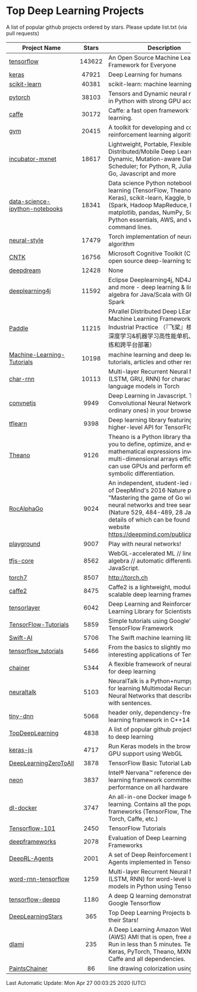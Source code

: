 # Top Deep Learning Projects
A list of popular github projects ordered by stars.
Please update list.txt (via pull requests)

|Project Name| Stars | Description |
| ---------- |:-----:| ----------- |
| [tensorflow](https://github.com/tensorflow/tensorflow) | 143622 | An Open Source Machine Learning Framework for Everyone |
| [keras](https://github.com/keras-team/keras) | 47921 | Deep Learning for humans |
| [scikit-learn](https://github.com/scikit-learn/scikit-learn) | 40381 | scikit-learn: machine learning in Python |
| [pytorch](https://github.com/pytorch/pytorch) | 38103 | Tensors and Dynamic neural networks in Python with strong GPU acceleration |
| [caffe](https://github.com/BVLC/caffe) | 30172 | Caffe: a fast open framework for deep learning. |
| [gym](https://github.com/openai/gym) | 20415 | A toolkit for developing and comparing reinforcement learning algorithms. |
| [incubator-mxnet](https://github.com/apache/incubator-mxnet) | 18617 | Lightweight, Portable, Flexible Distributed/Mobile Deep Learning with Dynamic, Mutation-aware Dataflow Dep Scheduler; for Python, R, Julia, Scala, Go, Javascript and more |
| [data-science-ipython-notebooks](https://github.com/donnemartin/data-science-ipython-notebooks) | 18341 | Data science Python notebooks: Deep learning (TensorFlow, Theano, Caffe, Keras), scikit-learn, Kaggle, big data (Spark, Hadoop MapReduce, HDFS), matplotlib, pandas, NumPy, SciPy, Python essentials, AWS, and various command lines. |
| [neural-style](https://github.com/jcjohnson/neural-style) | 17479 | Torch implementation of neural style algorithm |
| [CNTK](https://github.com/microsoft/CNTK) | 16756 | Microsoft Cognitive Toolkit (CNTK), an open source deep-learning toolkit |
| [deepdream](https://github.com/google/deepdream) | 12428 | None |
| [deeplearning4j](https://github.com/eclipse/deeplearning4j) | 11592 | Eclipse Deeplearning4j, ND4J, DataVec and more - deep learning & linear algebra for Java/Scala with GPUs + Spark |
| [Paddle](https://github.com/PaddlePaddle/Paddle) | 11215 | PArallel Distributed Deep LEarning: Machine Learning Framework from Industrial Practice （『飞桨』核心框架，深度学习&机器学习高性能单机、分布式训练和跨平台部署） |
| [Machine-Learning-Tutorials](https://github.com/ujjwalkarn/Machine-Learning-Tutorials) | 10198 | machine learning and deep learning tutorials, articles and other resources  |
| [char-rnn](https://github.com/karpathy/char-rnn) | 10113 | Multi-layer Recurrent Neural Networks (LSTM, GRU, RNN) for character-level language models in Torch |
| [convnetjs](https://github.com/karpathy/convnetjs) | 9949 | Deep Learning in Javascript. Train Convolutional Neural Networks (or ordinary ones) in your browser. |
| [tflearn](https://github.com/tflearn/tflearn) | 9398 | Deep learning library featuring a higher-level API for TensorFlow. |
| [Theano](https://github.com/Theano/Theano) | 9126 | Theano is a Python library that allows you to define, optimize, and evaluate mathematical expressions involving multi-dimensional arrays efficiently. It can use GPUs and perform efficient symbolic differentiation. |
| [RocAlphaGo](https://github.com/Rochester-NRT/RocAlphaGo) | 9024 | An independent, student-led replication of DeepMind's 2016 Nature publication, "Mastering the game of Go with deep neural networks and tree search" (Nature 529, 484-489, 28 Jan 2016), details of which can be found on their website https://deepmind.com/publications.html. |
| [playground](https://github.com/tensorflow/playground) | 9007 | Play with neural networks! |
| [tfjs-core](https://github.com/tensorflow/tfjs-core) | 8562 | WebGL-accelerated ML // linear algebra // automatic differentiation for JavaScript. |
| [torch7](https://github.com/torch/torch7) | 8507 | http://torch.ch |
| [caffe2](https://github.com/facebookarchive/caffe2) | 8475 | Caffe2 is a lightweight, modular, and scalable deep learning framework. |
| [tensorlayer](https://github.com/tensorlayer/tensorlayer) | 6042 | Deep Learning and Reinforcement Learning Library for Scientists 🔥 |
| [TensorFlow-Tutorials](https://github.com/nlintz/TensorFlow-Tutorials) | 5859 | Simple tutorials using Google's TensorFlow Framework |
| [Swift-AI](https://github.com/Swift-AI/Swift-AI) | 5706 | The Swift machine learning library. |
| [tensorflow_tutorials](https://github.com/pkmital/tensorflow_tutorials) | 5466 | From the basics to slightly more interesting applications of Tensorflow |
| [chainer](https://github.com/chainer/chainer) | 5344 | A flexible framework of neural networks for deep learning |
| [neuraltalk](https://github.com/karpathy/neuraltalk) | 5103 | NeuralTalk is a Python+numpy project for learning Multimodal Recurrent Neural Networks that describe images with sentences. |
| [tiny-dnn](https://github.com/tiny-dnn/tiny-dnn) | 5068 | header only, dependency-free deep learning framework in C++14 |
| [TopDeepLearning](https://github.com/aymericdamien/TopDeepLearning) | 4838 | A list of popular github projects related to deep learning |
| [keras-js](https://github.com/transcranial/keras-js) | 4717 | Run Keras models in the browser, with GPU support using WebGL |
| [DeepLearningZeroToAll](https://github.com/hunkim/DeepLearningZeroToAll) | 3878 | TensorFlow Basic Tutorial Labs |
| [neon](https://github.com/NervanaSystems/neon) | 3837 | Intel® Nervana™ reference deep learning framework committed to best performance on all hardware |
| [dl-docker](https://github.com/floydhub/dl-docker) | 3747 | An all-in-one Docker image for deep learning. Contains all the popular DL frameworks (TensorFlow, Theano, Torch, Caffe, etc.) |
| [Tensorflow-101](https://github.com/sjchoi86/Tensorflow-101) | 2450 | TensorFlow Tutorials |
| [deepframeworks](https://github.com/zer0n/deepframeworks) | 2078 | Evaluation of Deep Learning Frameworks |
| [DeepRL-Agents](https://github.com/awjuliani/DeepRL-Agents) | 2001 | A set of Deep Reinforcement Learning Agents implemented in Tensorflow. |
| [word-rnn-tensorflow](https://github.com/hunkim/word-rnn-tensorflow) | 1259 | Multi-layer Recurrent Neural Networks (LSTM, RNN) for word-level language models in Python using TensorFlow. |
| [tensorflow-deepq](https://github.com/siemanko/tensorflow-deepq) | 1180 | A deep Q learning demonstration using Google Tensorflow |
| [DeepLearningStars](https://github.com/hunkim/DeepLearningStars) | 365 | Top Deep Learning Projects based on their Stars! |
| [dlami](https://github.com/ritchieng/dlami) | 235 | A Deep Learning Amazon Web Service (AWS) AMI that is open, free and works. Run in less than 5 minutes. TensorFlow, Keras, PyTorch, Theano, MXNet, CNTK, Caffe and all dependencies. |
| [PaintsChainer](https://github.com/taizan/PaintsChainer) | 86 | line drawing colorization using chainer |

Last Automatic Update: Mon Apr 27 00:03:25 2020 (UTC)
